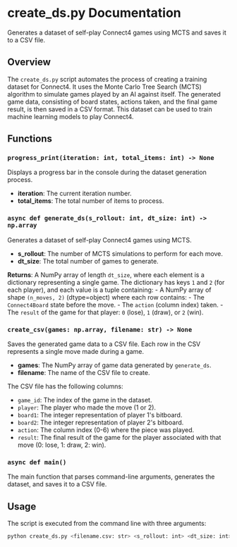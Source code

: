 # create_ds.py Documentation

Generates a dataset of self-play Connect4 games using MCTS and saves it to a CSV file.

## Overview

The `create_ds.py` script automates the process of creating a training dataset for Connect4. It uses the Monte Carlo Tree Search (MCTS) algorithm to simulate games played by an AI against itself. The generated game data, consisting of board states, actions taken, and the final game result, is then saved in a CSV format. This dataset can be used to train machine learning models to play Connect4.

## Functions

### `progress_print(iteration: int, total_items: int) -> None`

Displays a progress bar in the console during the dataset generation process.

-   **iteration**: The current iteration number.
-   **total_items**: The total number of items to process.

### `async def generate_ds(s_rollout: int, dt_size: int) -> np.array`

Generates a dataset of self-play Connect4 games using MCTS.

-   **s\_rollout**: The number of MCTS simulations to perform for each move.
-   **dt\_size**: The total number of games to generate.

**Returns**:
A NumPy array of length `dt_size`, where each element is a dictionary representing a single game. The dictionary has keys `1` and `2` (for each player), and each value is a tuple containing:
    -   A NumPy array of shape `(n_moves, 2)` (dtype=object) where each row contains:
        -   The `Connect4Board` state before the move.
        -   The `action` (column index) taken.
    -   The `result` of the game for that player: `0` (lose), `1` (draw), or `2` (win).

### `create_csv(games: np.array, filename: str) -> None`

Saves the generated game data to a CSV file. Each row in the CSV represents a single move made during a game.

-   **games**: The NumPy array of game data generated by `generate_ds`.
-   **filename**: The name of the CSV file to create.

The CSV file has the following columns:
-   `game_id`: The index of the game in the dataset.
-   `player`: The player who made the move (1 or 2).
-   `board1`: The integer representation of player 1's bitboard.
-   `board2`: The integer representation of player 2's bitboard.
-   `action`: The column index (0-6) where the piece was played.
-   `result`: The final result of the game for the player associated with that move (0: lose, 1: draw, 2: win).

### `async def main()`

The main function that parses command-line arguments, generates the dataset, and saves it to a CSV file.

## Usage

The script is executed from the command line with three arguments:

```bash
python create_ds.py <filename.csv: str> <s_rollout: int> <dt_size: int>
